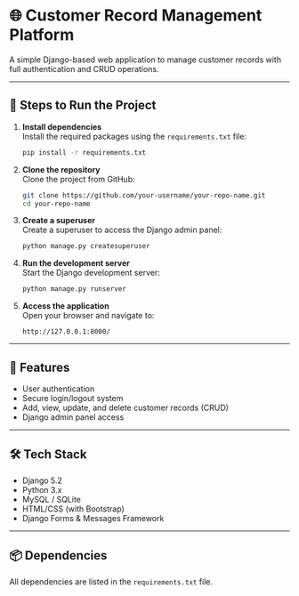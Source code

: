 # 🌐 Customer Record Management Platform

A simple Django-based web application to manage customer records with full authentication and CRUD operations.

---

## 🚀 Steps to Run the Project

1. **Install dependencies**  
   Install the required packages using the `requirements.txt` file:
   ```bash
   pip install -r requirements.txt
   ```

2. **Clone the repository**  
   Clone the project from GitHub:
   ```bash
   git clone https://github.com/your-username/your-repo-name.git
   cd your-repo-name
   ```

3. **Create a superuser**  
   Create a superuser to access the Django admin panel:
   ```bash
   python manage.py createsuperuser
   ```

4. **Run the development server**  
   Start the Django development server:
   ```bash
   python manage.py runserver
   ```

5. **Access the application**  
   Open your browser and navigate to:
   ```
   http://127.0.0.1:8000/
   ```

---

## 🔐 Features

- User  authentication
- Secure login/logout system
- Add, view, update, and delete customer records (CRUD)
- Django admin panel access
---

## 🛠️ Tech Stack

- Django 5.2
- Python 3.x
- MySQL / SQLite
- HTML/CSS (with Bootstrap)
- Django Forms & Messages Framework

---

## 📦 Dependencies

All dependencies are listed in the `requirements.txt` file.